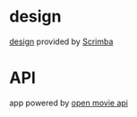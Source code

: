 # design
[design](https://www.figma.com/file/jhFRdFIdHpRxsDznNXtpXw/Movie-Watchlist) provided by [Scrimba](https://scrimba.com/learn/frontend/solo-project-movie-watchlist-co0a24985872b20458f37bc22)

# API
app powered by [open movie api](https://www.omdbapi.com/)